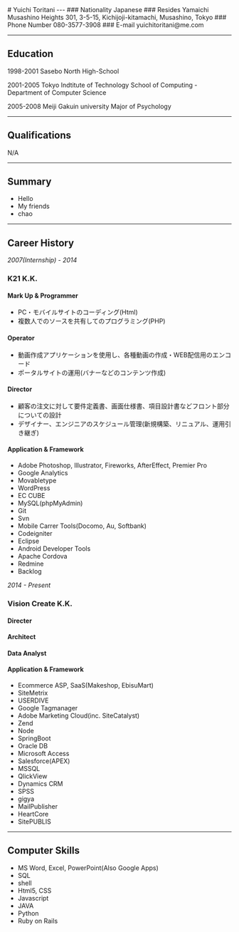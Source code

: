 <link href="common.css" rel="stylesheet">
# Yuichi Toritani
---
### Nationality
Japanese
### Resides
Yamaichi Musashino Heights 301, 3-5-15, Kichijoji-kitamachi, Musashino, Tokyo
### Phone Number
080-3577-3908
### E-mail
yuichitoritani@me.com

---

## Education
1998-2001 Sasebo North High-School

2001-2005 Tokyo Indtitute of Technology School of Computing - Department of Computer Science

2005-2008 Meiji Gakuin university Major of Psychology

---

## Qualifications
N/A

---

## Summary
- Hello
- My friends
- chao

---

## Career History
_2007(Internship) - 2014_
### K21 K.K.
#### Mark Up & Programmer
- PC・モバイルサイトのコーディング(Html)
- 複数人でのソースを共有してのプログラミング(PHP)

#### Operator
- 動画作成アプリケーションを使用し、各種動画の作成・WEB配信用のエンコード
- ポータルサイトの運用(バナーなどのコンテンツ作成)

#### Director
- 顧客の注文に対して要件定義書、画面仕様書、項目設計書などフロント部分についての設計
- デザイナー、エンジニアのスケジュール管理(新規構築、リニュアル、運用引き継ぎ)

#### Application & Framework
- Adobe Photoshop, Illustrator, Fireworks, AfterEffect, Premier Pro
- Google Analytics
- Movabletype
- WordPress
- EC CUBE
- MySQL(phpMyAdmin)
- Git
- Svn
- Mobile Carrer Tools(Docomo, Au, Softbank)
- Codeigniter
- Eclipse
- Android Developer Tools
- Apache Cordova
- Redmine
- Backlog


_2014 - Present_
### Vision Create K.K.
#### Directer
#### Architect
#### Data Analyst
#### Application & Framework
- Ecommerce ASP, SaaS(Makeshop, EbisuMart)
- SiteMetrix
- USERDIVE
- Google Tagmanager
- Adobe Marketing Cloud(inc. SiteCatalyst)
- Zend
- Node
- SpringBoot
- Oracle DB
- Microsoft Access
- Salesforce(APEX)
- MSSQL
- QlickView
- Dynamics CRM
- SPSS
- gigya
- MailPublisher
- HeartCore
- SitePUBLIS


---

## Computer Skills
- MS Word, Excel, PowerPoint(Also Google Apps)
- SQL
- shell
- Html5, CSS
- Javascript
- JAVA
- Python
- Ruby on Rails

